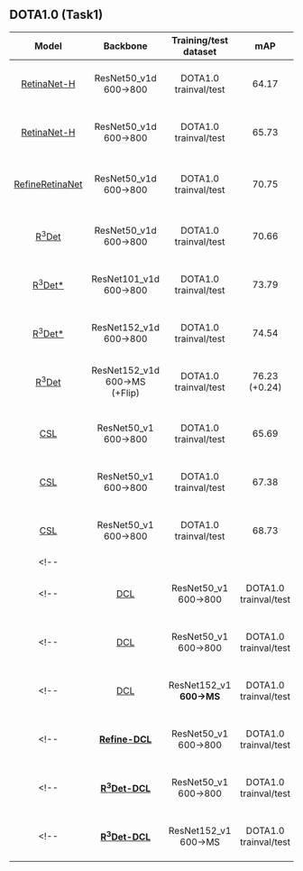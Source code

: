 
## DOTA1.0 (Task1)
| Model |    Backbone    |    Training/test dataset    |    mAP   | Model Link | Anchor | Angle Pred. | Reg. Loss| Angle Range | lr schd | Data Augmentation | GPU | Image/GPU | Configs |      
|:------------:|:------------:|:------------:|:-----------:|:----------:|:-----------:|:-----------:|:-----------:|:---------:|:---------:|:---------:|:---------:|:---------:|:---------:|    
| [RetinaNet-H](https://arxiv.org/abs/1908.05612) | ResNet50_v1d 600->800 | DOTA1.0 trainval/test | 64.17 | [Baidu Drive (j5l0)](https://pan.baidu.com/s/1Qh_LE6QeGsOBYqMzjAESsA) | H | Reg. | smooth L1 | **180** | 2x | × | 3X GeForce RTX 2080 Ti | 1 | [cfgs_res50_dota_v15.py](./libs/configs/DOTA/retinanet/cfgs_res50_dota_v15.py) |
| [RetinaNet-H](https://arxiv.org/abs/1908.05612) | ResNet50_v1d 600->800 | DOTA1.0 trainval/test | 65.73 | [Baidu Drive (jum2)](https://pan.baidu.com/s/19-hEtCGxLfYuluTATQJpdg) | H | Reg. | smooth L1 | **90** | 2x | × | 3X GeForce RTX 2080 Ti | 1 | [cfgs_res50_dota_v4.py](./libs/configs/DOTA/retinanet/cfgs_res50_dota_v4.py) |
|||||
| [RefineRetinaNet](https://arxiv.org/abs/1908.05612) | ResNet50_v1d 600->800 | DOTA1.0 trainval/test | 70.75 | [Baidu Drive (bfa8)](https://pan.baidu.com/s/1PCY_8TiLz9ErFMR3GUjQWg) | H + R | Reg. | smooth L1 | 90 | 2x | × | 3X GeForce RTX 2080 Ti | 1 | [cfgs_res50_dota_refine_retinanet_v1.py](./libs/configs/DOTA/refine_retinanet/cfgs_res50_dota_refine_retinanet_v1.py) |
|||||
| [R<sup>3</sup>Det](https://arxiv.org/abs/1908.05612) | ResNet50_v1d 600->800 | DOTA1.0 trainval/test | 70.66 | [Baidu Drive (30lt)](https://pan.baidu.com/s/143sGeLNjXzcpxi9GV7FVyA) | H + R | Reg. | smooth L1 | 90 | 2x | × | 3X GeForce RTX 2080 Ti | 1 | [cfgs_res50_dota_r3det_v1.py](./libs/configs/DOTA/r3det/cfgs_res50_dota_r3det_v1.py) |
| [R<sup>3</sup>Det*](https://arxiv.org/abs/1908.05612) | ResNet101_v1d 600->800 | DOTA1.0 trainval/test | 73.79 | [Baidu Drive (d7qp)](https://pan.baidu.com/s/1GnRbedKDfpgeYB1rUlwObQ) | H + R | Reg. | iou-smooth L1 | 90 | 3x | √ | 4X GeForce RTX 2080 Ti | 1 | [cfgs_res101_dota_r3det_v19.py](./libs/configs/DOTA/r3det/cfgs_res101_dota_r3det_v19.py) |
| [R<sup>3</sup>Det*](https://arxiv.org/abs/1908.05612) | ResNet152_v1d 600->800 | DOTA1.0 trainval/test | 74.54 | [Baidu Drive (73bc)](https://pan.baidu.com/s/1WElLJwx15Gmu_gWUj4gE3A) | H + R | Reg. | iou-smooth L1 | 90 | 3x | √ | 4X GeForce RTX 2080 Ti | 1 | [cfgs_res152_dota_r3det_v25.py](./libs/configs/DOTA/r3det/cfgs_res152_dota_r3det_v25.py) |
| [R<sup>3</sup>Det](https://arxiv.org/abs/1908.05612) | ResNet152_v1d 600->MS (+Flip) | DOTA1.0 trainval/test | 76.23 (+0.24) | [model](https://drive.google.com/file/d/1GkpiSPN-cAnvDISk5d4kjrV3Tqti_mbj/view?usp=sharing) | H + R | Reg. | iou-smooth L1 | 90 | 4x | √ | 3X GeForce RTX 2080 Ti | 1 | [cfgs_res152_dota_r3det_v3.py](./libs/configs/DOTA/r3det/cfgs_res152_dota_r3det_v3.py) |     
|||||
| [CSL](https://arxiv.org/abs/2003.05597) | ResNet50_v1 600->800 | DOTA1.0 trainval/test | 65.69 | [Baidu Drive (kgr3)](https://pan.baidu.com/s/1gvkLhyoIMqVKWsSK38wyrw) | H | **Cls.: Gaussian (r=6, w=1)** | smooth L1 | 180 | 2x | × | 3X GeForce RTX 2080 Ti | 1 | [cfgs_res50_dota_v1.py](./libs/configs/DOTA/csl/cfgs_res50_dota_v1.py) |
| [CSL](https://arxiv.org/abs/2003.05597) | ResNet50_v1 600->800 | DOTA1.0 trainval/test | 67.38 | [Baidu Drive (g3wt)](https://pan.baidu.com/s/1nrIs-oYA53qQzlPjqYkMJQ) | H | **Cls.: Gaussian (r=1, w=10)** | smooth L1 | 180 | 2x | × | 3X GeForce RTX 2080 Ti | 1 | [cfgs_res50_dota_v45.py](./libs/configs/DOTA/csl/cfgs_res50_dota_v45.py) |
| [CSL](https://arxiv.org/abs/2003.05597) | ResNet50_v1 600->800 | DOTA1.0 trainval/test | 68.73 | [Baidu Drive (3a4t)](https://pan.baidu.com/s/1yC-b9Y4ZVgVkQvpPRRLmhw) | H | **Cls.: Pulse (w=1)** | smooth L1 | 180 | 2x | × | 2X GeForce RTX 2080 Ti | 1 | [cfgs_res50_dota_v41.py](./libs/configs/DOTA/csl/cfgs_res50_dota_v41.py) |
<!-- ||||| -->
<!-- | [DCL]() | ResNet50_v1 600->800 | DOTA1.0 trainval/test | 67.39 | [Baidu Drive (p9tu)](https://pan.baidu.com/s/1TZ9V0lTTQnMhiepxK1mdqg) | H | **Cls.: BCL (w=180/256)** | smooth L1 | 180 | 2x | × | 3X GeForce RTX 2080 Ti | 1 | [cfgs_res50_dota_dcl_v5.py](./libs/configs/DOTA/dcl/cfgs_res50_dota_dcl_v5.py) | -->
<!-- | [DCL]() | ResNet50_v1 600->800 | DOTA1.0 trainval/test | 67.02 | [Baidu Drive (mcfg)](https://pan.baidu.com/s/1sadSnSdQDjJyqSTJviWHdg) | H | **Cls.: GCL (w=180/256)** | smooth L1 | 180 | 2x | × | 3X GeForce RTX 2080 Ti | 1 | [cfgs_res50_dota_dcl_v10.py](./libs/configs/DOTA/dcl/cfgs_res50_dota_dcl_v10.py) | -->
<!-- | [DCL]() | ResNet152_v1 **600->MS** | DOTA1.0 trainval/test | 73.88 | [Baidu Drive (a7du)](https://pan.baidu.com/s/1J9gmrYLINfjtgDkVAqp-Ww) | H | **Cls.: BCL (w=180/256)** | smooth L1 | 180 | 2x | √ | 3X GeForce RTX 2080 Ti | 1 | [cfgs_res152_dota_dcl_v1.py](./libs/configs/DOTA/dcl/cfgs_res152_dota_dcl_v1.py) | -->
<!-- | **[Refine-DCL]()** | ResNet50_v1 600->800 | DOTA1.0 trainval/test | 70.63| [Baidu Drive (6bv5)](https://pan.baidu.com/s/1IlIjK6NLPQfLqMnPo7p6sw) | H->R | **Cls.: BCL (w=180/256)** | iou-smooth L1 | 90->180 | 2x | × | 3X GeForce RTX 2080 Ti | 1 | [cfgs_res50_dota_refine_dcl_v1.py](./libs/configs/DOTA/r3det_dcl/cfgs_res50_dota_refine_dcl_v1.py) | -->
<!-- | **[R<sup>3</sup>Det-DCL]()** | ResNet50_v1 600->800 | DOTA1.0 trainval/test | 71.21| [Baidu Drive (jueq)](https://pan.baidu.com/s/1XR31i3T-C5R16giBxQUNWw) | H->R | **Cls.: BCL (w=180/256)** | iou-smooth L1 | 90->180 | 2x | × | 3X GeForce RTX 2080 Ti | 1 | [cfgs_res50_dota_r3det_dcl_v1.py](./libs/configs/DOTA/r3det_dcl/cfgs_res50_dota_r3det_dcl_v1.py) | -->
<!-- | **[R<sup>3</sup>Det-DCL]()** | ResNet152_v1 600->MS | DOTA1.0 trainval/test | 76.70 | [Baidu Drive (2iov)](https://pan.baidu.com/s/1UVcCrhcUwTFvWpJaoIToCA) | H->R | **Cls.: BCL (w=180/256)** | iou-smooth L1 | 90->180 | 4x | √ | 4X GeForce RTX 2080 Ti | 1 | [cfgs_res152_dota_r3det_dcl_v1.py](./libs/configs/DOTA/r3det_dcl/cfgs_res152_dota_r3det_dcl_v1.py) | -->

